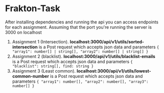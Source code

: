# Frakton-Task
After installing dependencies and running the api you can access endpoints for each assignment.
Assuming that the port you're running the server is 3000 on localhost
 1. Assignment 1 (Intersection). **localhost:3000/api/v1/utils/sorted-intersection** is a Post request which accepts json data and parameters `{ "array1": number[] | string[], "array2": number[] | string[] }`
 2. Assignment 2 (blacklist). **localhost:3000/api/v1/utils/blacklist-emails** is a Post request which accepts json data and parameters `{ "blacklist": string[], find: string }`
 3. Assignment 3 (Least common).  **localhost:3000/api/v1/utils/lowest-common-number** is a Post request which accepts json data and parameters `{ "array1": number[], "array2": number[], "array3": number[] }`


 

